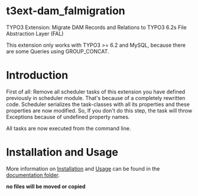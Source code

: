 t3ext-dam_falmigration
======================

TYPO3 Extension: Migrate DAM Records and Relations to TYPO3 6.2s File Abstraction Layer (FAL)

This extension only works with TYPO3 >= 6.2 and MySQL, because there are some Queries using GROUP_CONCAT.

Introduction
============

First of all: Remove all scheduler tasks of this extension you have defined previously in scheduler module. That's
because of a completely rewritten code. Scheduler serializes the task-classes with all its properties and these
properties are now modified. So, If you don't do this step, the task will throw Exceptions because of undefined
property names.

All tasks are now executed from the command line.

Installation and Usage
======================

More information on [Installation](Documentation/Installation/Index.rst) and [Usage](Documentation/UserManual/Index.rst) can be found in the [documentation folder](Documentation/Index.rst).

**no files will be moved or copied**
